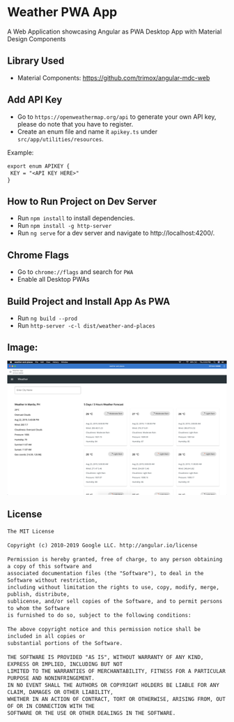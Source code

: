 # Weather PWA App
A Web Application showcasing Angular as PWA Desktop App with Material Design Components

## Library Used
- Material Components: https://github.com/trimox/angular-mdc-web

## Add API Key
- Go to `https://openweathermap.org/api` to generate your own API key, please do note that you have to register. 
- Create an enum file and name it `apikey.ts` under `src/app/utilities/resources`.

Example: 
```
export enum APIKEY {
 KEY = "<API KEY HERE>"
}
```

## How to Run Project on Dev Server

- Run `npm install` to install dependencies.
- Run `npm install -g http-server`
- Run `ng serve` for a dev server and navigate to http://localhost:4200/.

## Chrome Flags
- Go to `chrome://flags` and search for `PWA`
- Enable all Desktop PWAs

## Build Project and Install App As PWA

- Run `ng build --prod`
- Run `http-server -c-l dist/weather-and-places`

## Image: 

![Image](image.png?raw=true)

## License
```
The MIT License

Copyright (c) 2010-2019 Google LLC. http://angular.io/license

Permission is hereby granted, free of charge, to any person obtaining a copy of this software and 
associated documentation files (the "Software"), to deal in the Software without restriction, 
including without limitation the rights to use, copy, modify, merge, publish, distribute, 
sublicense, and/or sell copies of the Software, and to permit persons to whom the Software 
is furnished to do so, subject to the following conditions:

The above copyright notice and this permission notice shall be included in all copies or 
substantial portions of the Software.

THE SOFTWARE IS PROVIDED "AS IS", WITHOUT WARRANTY OF ANY KIND, EXPRESS OR IMPLIED, INCLUDING BUT NOT 
LIMITED TO THE WARRANTIES OF MERCHANTABILITY, FITNESS FOR A PARTICULAR PURPOSE AND NONINFRINGEMENT. 
IN NO EVENT SHALL THE AUTHORS OR COPYRIGHT HOLDERS BE LIABLE FOR ANY CLAIM, DAMAGES OR OTHER LIABILITY, 
WHETHER IN AN ACTION OF CONTRACT, TORT OR OTHERWISE, ARISING FROM, OUT OF OR IN CONNECTION WITH THE 
SOFTWARE OR THE USE OR OTHER DEALINGS IN THE SOFTWARE.
```
